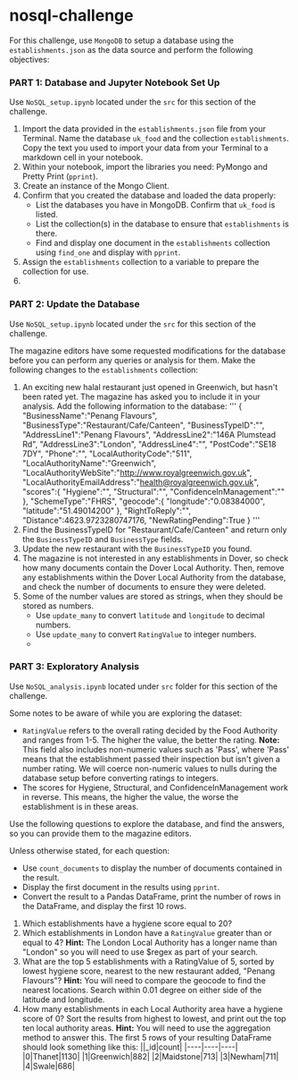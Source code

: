 # nosql-challenge
For this challenge, use <code>MongoDB</code> to setup a database using the <code>establishments.json</code> as the data source and perform the following objectives:

### PART 1: Database and Jupyter Notebook Set Up
Use <code>NoSQL_setup.ipynb</code> located under the <code>src</code> for this section of the challenge.

1) Import the data provided in the <code>establishments.json</code> file from your Terminal. Name the database <code>uk_food</code> and the collection <code>establishments</code>. Copy the text you used to import your data from your Terminal to a markdown cell in your notebook.
2) Within your notebook, import the libraries you need: PyMongo and Pretty Print (<code>pprint</code>).
3) Create an instance of the Mongo Client.
4) Confirm that you created the database and loaded the data properly:
    - List the databases you have in MongoDB. Confirm that <code>uk_food</code> is listed.
    - List the collection(s) in the database to ensure that <code>establishments</code> is there.
    - Find and display one document in the <code>establishments</code> collection using <code>find_one</code> and display with <code>pprint</code>.
5) Assign the <code>establishments</code> collection to a variable to prepare the collection for use.
6) 
### PART 2: Update the Database
Use <code>NoSQL_setup.ipynb</code> located under the <code>src</code> for this section of the challenge.

The magazine editors have some requested modifications for the database before you can perform any queries or analysis for them. Make the following changes to the <code>establishments</code> collection:

1) An exciting new halal restaurant just opened in Greenwich, but hasn't been rated yet. The magazine has asked you to include it in your analysis. Add the following information to the database:
'''
    {
        "BusinessName":"Penang Flavours",
        "BusinessType":"Restaurant/Cafe/Canteen",
        "BusinessTypeID":"",
        "AddressLine1":"Penang Flavours",
        "AddressLine2":"146A Plumstead Rd",
        "AddressLine3":"London",
        "AddressLine4":"",
        "PostCode":"SE18 7DY",
        "Phone":"",
        "LocalAuthorityCode":"511",
        "LocalAuthorityName":"Greenwich",
        "LocalAuthorityWebSite":"http://www.royalgreenwich.gov.uk",
        "LocalAuthorityEmailAddress":"health@royalgreenwich.gov.uk",
        "scores":{
            "Hygiene":"",
            "Structural":"",
            "ConfidenceInManagement":""
        },
        "SchemeType":"FHRS",
        "geocode":{
            "longitude":"0.08384000",
            "latitude":"51.49014200"
        },
        "RightToReply":"",
        "Distance":4623.9723280747176,
        "NewRatingPending":True
    }
'''
3) Find the BusinessTypeID for "Restaurant/Cafe/Canteen" and return only the <code>BusinessTypeID</code> and <code>BusinessType</code> fields.
4) Update the new restaurant with the <code>BusinessTypeID</code> you found.
5) The magazine is not interested in any establishments in Dover, so check how many documents contain the Dover Local Authority. Then, remove any establishments within the Dover Local Authority from the database, and check the number of documents to ensure they were deleted.
6) Some of the number values are stored as strings, when they should be stored as numbers.
    - Use <code>update_many</code> to convert <code>latitude</code> and <code>longitude</code> to decimal numbers.
    - Use <code>update_many</code> to convert <code>RatingValue</code> to integer numbers.
    - 
### PART 3: Exploratory Analysis
Use <code>NoSQL_analysis.ipynb</code> located under <code>src</code> folder for this section of the challenge.

Some notes to be aware of while you are exploring the dataset:
- <code>RatingValue</code> refers to the overall rating decided by the Food Authority and ranges from 1-5. The higher the value, the better the rating.
    <b>Note:</b> This field also includes non-numeric values such as 'Pass', where 'Pass' means that the establishment passed their inspection but isn't given a number rating. We will coerce non-numeric values to nulls during the database setup before converting ratings to integers.
- The scores for Hygiene, Structural, and ConfidenceInManagement work in reverse. This means, the higher the value, the worse the establishment is in these areas.

Use the following questions to explore the database, and find the answers, so you can provide them to the magazine editors.

Unless otherwise stated, for each question:
- Use <code>count_documents</code> to display the number of documents contained in the result.
- Display the first document in the results using <code>pprint</code>.
- Convert the result to a Pandas DataFrame, print the number of rows in the DataFrame, and display the first 10 rows.

1) Which establishments have a hygiene score equal to 20?
2) Which establishments in London have a <code>RatingValue</code> greater than or equal to 4?
    <b>Hint:</b> The London Local Authority has a longer name than "London" so you will need to use $regex as part of your search.
3) What are the top 5 establishments with a RatingValue of 5, sorted by lowest hygiene score, nearest to the new restaurant added, "Penang Flavours"?
    <b>Hint:</b> You will need to compare the geocode to find the nearest locations. Search within 0.01 degree on either side of the latitude and longitude.
5) How many establishments in each Local Authority area have a hygiene score of 0? Sort the results from highest to lowest, and print out the top ten local authority areas.
    <b>Hint:</b> You will need to use the aggregation method to answer this.
   The first 5 rows of your resulting DataFrame should look something like this:
    ||_id|count|
   |----|----|----|
    |0|Thanet|1130|
    |1|Greenwich|882|
    |2|Maidstone|713|
    |3|Newham|711|
    |4|Swale|686|
